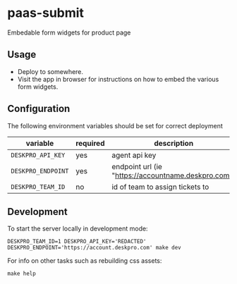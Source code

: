 # paas-submit

Embedable form widgets for product page

## Usage

* Deploy to somewhere.
* Visit the app in browser for instructions on how to embed the various form widgets.

## Configuration

The following environment variables should be set for correct deployment

| variable | required | description |
|---|---|---|
| `DESKPRO_API_KEY` | yes | agent api key |
| `DESKPRO_ENDPOINT` | yes | endpoint url (ie "https://accountname.deskpro.com") |
| `DESKPRO_TEAM_ID` | no | id of team to assign tickets to |

## Development

To start the server locally in development mode:

```
DESKPRO_TEAM_ID=1 DESKPRO_API_KEY='REDACTED' DESKPRO_ENDPOINT='https://account.deskpro.com' make dev
```

For info on other tasks such as rebuilding css assets:

```
make help
```

